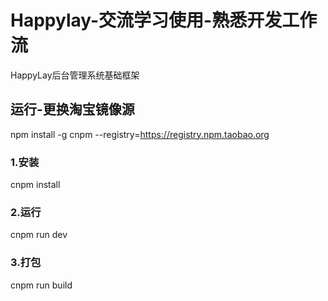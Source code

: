 # Happylay-交流学习使用-熟悉开发工作流

HappyLay后台管理系统基础框架

## 运行-更换淘宝镜像源

npm install -g cnpm --registry=https://registry.npm.taobao.org

### 1.安装

cnpm install

### 2.运行

cnpm run dev

### 3.打包

cnpm run build

